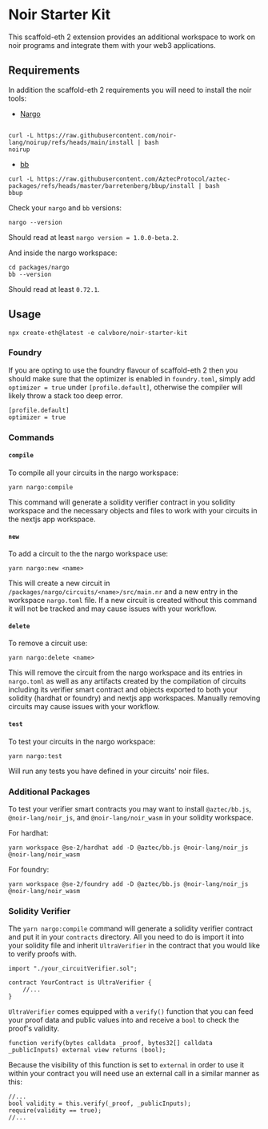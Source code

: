 # Noir Starter Kit

This scaffold-eth 2 extension provides an additional workspace to work on noir programs and integrate them with your web3 applications.

## Requirements

In addition the scaffold-eth 2 requirements you will need to install the noir tools:

- [Nargo](https://noir-lang.org/docs/getting_started/quick_start#installation)
```

curl -L https://raw.githubusercontent.com/noir-lang/noirup/refs/heads/main/install | bash
noirup
```

- [bb](https://noir-lang.org/docs/getting_started/quick_start#proving-backend)

```
curl -L https://raw.githubusercontent.com/AztecProtocol/aztec-packages/refs/heads/master/barretenberg/bbup/install | bash
bbup
```

Check your `nargo` and `bb` versions:

```
nargo --version
```

Should read at least `nargo version = 1.0.0-beta.2`.

And inside the nargo workspace:

```
cd packages/nargo
bb --version
```

Should read at least `0.72.1`.

## Usage

```
npx create-eth@latest -e calvbore/noir-starter-kit
```

### Foundry

If you are opting to use the foundry flavour of scaffold-eth 2 then you should make sure that the optimizer is enabled in `foundry.toml`, simply add `optimizer = true` under `[profile.default]`, otherwise the compiler will likely throw a stack too deep error.

```
[profile.default]
optimizer = true
```

### Commands

#### `compile`

To compile all your circuits in the nargo workspace:

```
yarn nargo:compile
```

This command will generate a solidity verifier contract in you solidity workspace and the necessary objects and files to work with your circuits in the nextjs app workspace.

#### `new`

To add a circuit to the the nargo workspace use:

```
yarn nargo:new <name>
```

This will create a new circuit in `/packages/nargo/circuits/<name>/src/main.nr` and a new entry in the workspace `nargo.toml` file. If a new circuit is created without this command it will not be tracked and may cause issues with your workflow. 

#### `delete`

To remove a circuit use:

```
yarn nargo:delete <name>
```

This will remove the circuit from the nargo workspace and its entries in `nargo.toml` as well as any artifacts created by the compilation of circuits including its verifier smart contract and objects exported to both your solidity (hardhat or foundry) and nextjs app workspaces. Manually removing circuits may cause issues with your workflow.

#### `test`

To test your circuits in the nargo workspace:

```
yarn nargo:test
```

Will run any tests you have defined in your circuits' noir files.

### Additional Packages

To test your verifier smart contracts you may want to install `@aztec/bb.js`, `@noir-lang/noir_js`, and `@noir-lang/noir_wasm` in your solidity workspace.

For hardhat:
```
yarn workspace @se-2/hardhat add -D @aztec/bb.js @noir-lang/noir_js @noir-lang/noir_wasm
```

For foundry:
```
yarn workspace @se-2/foundry add -D @aztec/bb.js @noir-lang/noir_js @noir-lang/noir_wasm
```

### Solidity Verifier

The `yarn nargo:compile` command will generate a solidity verifier contract and put it in your `contracts` directory. All you need to do is import it into your solidity file and inherit `UltraVerifier` in the contract that you would like to verify proofs with.

```
import "./your_circuitVerifier.sol";

contract YourContract is UltraVerifier {
    //...
}
```

`UltraVerifier` comes equipped with a `verify()` function that you can feed your proof data and public values into and receive a `bool` to check the proof's validity.

```
function verify(bytes calldata _proof, bytes32[] calldata _publicInputs) external view returns (bool);
```

Because the visibility of this function is set to `external` in order to use it within your contract you will need use an external call in a similar manner as this:

```
//...
bool validity = this.verify(_proof, _publicInputs);
require(validity == true);
//...
```